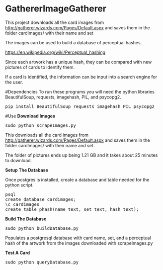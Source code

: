 # GathererImageGatherer

This project downloads all the card images from http://gatherer.wizards.com/Pages/Default.aspx and saves them in the folder cardImages/ with their name and set

The images can be used to build a database of perceptual hashes.

https://en.wikipedia.org/wiki/Perceptual_hashing

Since each artwork has a unique hash, they can be compared with new pictures of cards to identify them. 

If a card is identified, the information can be input into a search engine for the user.

#Dependencies
To run these programs you will need the python libraries BeautifulSoup, requests, imagehash, PIL, and psycopg2. 
<pre>
pip install BeautifulSoup requests imagehash PIL psycopg2
</pre>
#Use
**Download Images**
<pre>
sudo python scrapeImages.py
</pre>

This downloads all the card images from http://gatherer.wizards.com/Pages/Default.aspx and saves them in the folder cardImages/ with their name and set.

The folder of pictures ends up being 1.21 GB and it takes about 25 minutes to download.

**Setup The Database**

Once postgres is installed, create a database and table needed for the python script.
<pre>
psql
create database cardimages;
\c cardimages
create table phash(name text, set text, hash text);
</pre>

**Build The Database**
<pre>
sudo python buildDatabase.py
</pre>
Populates a postgresql database with card name, set, and a perceptual hash of the artwork from the images downloaded with scrapeImages.py

**Test A Card**
<pre>
sudo python queryDatabase.py
</pre>
